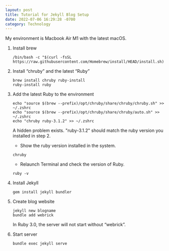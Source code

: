```yaml
---
layout: post
title: Tutorial for Jekyll Blog Setup
date: 2022-07-06 16:29:28 -0700
category: Technology
---
```


My environment is Macbook Air M1 with the latest macOS.

1. Install brew

   ```shell
   /bin/bash -c "$(curl -fsSL https://raw.githubusercontent.com/Homebrew/install/HEAD/install.sh)"
   ```

2. Install “chruby” and the latest “Ruby”

   ```shell
   brew install chruby ruby-install
   ruby-install ruby
   ```

3. Add the latest Ruby to the environment

   ```shell
   echo "source $(brew --prefix)/opt/chruby/share/chruby/chruby.sh" >> ~/.zshrc
   echo "source $(brew --prefix)/opt/chruby/share/chruby/auto.sh" >> ~/.zshrc
   echo "chruby ruby-3.1.2" >> ~/.zshrc
   ```

   A hidden problem exists. "ruby-3.1.2" should match the ruby version you installed in step 2.

   - Show the ruby version installed in the system.

   ```shell
   chruby
   ```

   - Relaunch Terminal and check the version of Ruby.

   ```shell
   ruby -v
   ```

4. Install Jekyll

   ```shell
   gem install jekyll bundler
   ```

5. Create blog website

   ```shell
   jekyll new blogname
   bundle add webrick
   ```

   In Ruby 3.0, the server will not start without “webrick”.

6. Start server

   ```shell
   bundle exec jekyll serve
   ```
